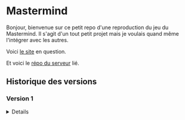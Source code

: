 # Mastermind

Bonjour, bienvenue sur ce petit repo d'une reproduction du jeu du Mastermind. Il s'agit d'un tout petit projet mais je voulais quand même l'intégrer avec les autres.

Voici [le site](http://mastermind.rial7539.odns.fr/) en question.

Et voici le [répo du serveur](https://github.com/Alexandre-RICHARD/Portfolio-Back) lié.

## Historique des versions

### Version 1

<details>

### 1.0.0 `5 août 2023`

-   Création du repo unique pour ce projet et premier commit

### 1.0.1 `12 août 2023`

-   Finiolage de petits détails pour la mise en prod commune avec tous les autres projets
-   Rajout d'un htaccess pour bien gérer l'accès à l'index.html une fois hébergé
-   Rajout du htaccess au .gitignore
-   Remaniement du webpack.config.js, du package.json et du readme.md
-   Changement du favicon

### 1.0.2 `13 août 2023`

-   Mise à jour des packages npm
-   Rajout d'un script pnpm pour mettre à jour plus facilement les dépendances

### 1.0.3 `18 août 2023`

-   Mise à jour des packages npm
-   Rajout de deux lignes de configurations pour webpack et vueJS

</details>